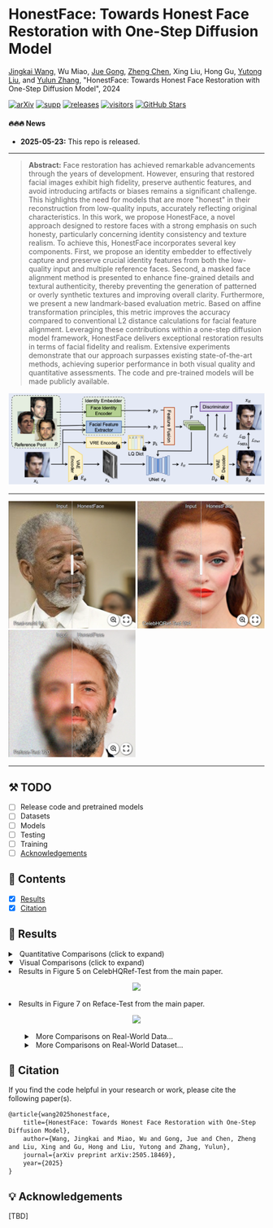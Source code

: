 # HonestFace: Towards Honest Face Restoration with One-Step Diffusion Model

[Jingkai Wang](https://github.com/jkwang28), Wu Miao, [Jue Gong](https://github.com/gobunu), [Zheng Chen](https://zhengchen1999.github.io/), Xing Liu, Hong Gu, [Yutong Liu](https://isabelleliu630.github.io/), and [Yulun Zhang](http://yulunzhang.com/), "HonestFace: Towards Honest Face Restoration with One-Step Diffusion Model", 2024

[![arXiv](https://img.shields.io/badge/Paper-arXiv-red?logo=arxiv&logoSvg)](https://arxiv.org/abs/2505.18469)
[![supp](https://img.shields.io/badge/Supplementary_material-Paper-orange.svg)](https://github.com/jkwang28/HonestFace/releases/download/v1/supp.pdf)
[![releases](https://img.shields.io/github/downloads/jkwang28/HonestFace/total.svg)](https://github.com/jkwang28/HonestFace/releases)
[![visitors](https://visitor-badge.laobi.icu/badge?page_id=jkwang28.HonestFace&right_color=violet)](https://github.com/jkwang28/HonestFace)
[![GitHub Stars](https://img.shields.io/github/stars/jkwang28/HonestFace?style=social)](https://github.com/jkwang28/HonestFace)

#### 🔥🔥🔥 News

- **2025-05-23:** This repo is released.

---

> **Abstract:** Face restoration has achieved remarkable advancements through the years of development. However, ensuring that restored facial images exhibit high fidelity, preserve authentic features, and avoid introducing artifacts or biases remains a significant challenge. This highlights the need for models that are more "honest" in their reconstruction from low-quality inputs, accurately reflecting original characteristics.
In this work, we propose HonestFace, a novel approach designed to restore faces with a strong emphasis on such honesty, particularly concerning identity consistency and texture realism. To achieve this, HonestFace incorporates several key components. First, we propose an identity embedder to effectively capture and preserve crucial identity features from both the low-quality input and multiple reference faces. Second, a masked face alignment method is presented to enhance fine-grained details and textural authenticity, thereby preventing the generation of patterned or overly synthetic textures and improving overall clarity.
Furthermore, we present a new landmark-based evaluation metric. Based on affine transformation principles, this metric improves the accuracy compared to conventional L2 distance calculations for facial feature alignment.
Leveraging these contributions within a one-step diffusion model framework, HonestFace delivers exceptional restoration results in terms of facial fidelity and realism. Extensive experiments demonstrate that our approach surpasses existing state-of-the-art methods, achieving superior performance in both visual quality and quantitative assessments. The code and pre-trained models will be made publicly available.

![](images/pipeline.png)

---

<!-- ![vis-main-top](images/vis-main-top.png) -->

[<img src="images/WechatIMG498.jpg" height="250"/>](https://imgsli.com/MzgyMDY3) [<img src="images/WechatIMG500.jpg" height="250"/>](https://imgsli.com/MzgyMDY5) [<img src="images/WechatIMG502.jpg" height="250"/>](https://imgsli.com/MzgyMDcw)

---

## ⚒️ TODO

* [ ] Release code and pretrained models
* [ ] Datasets
* [ ] Models
* [ ] Testing
* [ ] Training
* [ ] [Acknowledgements](#Acknowledgements)

## 🔗 Contents

- [x] [Results](#Results)
- [x] [Citation](#Citation) 

## <a name="results"></a>🔎 Results 

<details>
<summary>&ensp;Quantitative Comparisons (click to expand) </summary>
<li> Compared Results with reference-based methods in Table 1 from the main paper. 
<p align="center">
<img src="images/quan/ref-based.png" >
</p>
</li>
<li> Compared Results with no-reference methods in Table 2 from the main paper. 
<p align="center">
<img src="images/quan/no-ref.png" >
</p>
</li>
</details>
<details open>
<summary>&ensp;Visual Comparisons (click to expand) </summary>
<li> Results in Figure 5 on CelebHQRef-Test from the main paper.
<p align="center">
<img src="images/vis/main-celebhqref.png" >
</p>
</li>
<li> Results in Figure 7 on Reface-Test from the main paper.
<p align="center">
<img src="images/vis/main-reface.png" >
</p>
</li>
</details>
<details>
<summary style="margin-left: 2rem;">&ensp;More Comparisons on Real-World Data... </summary>
<li style="margin-left: 2rem;"> Results in Figures 1, 2 from the supplementary materials.
<p align="center">
<img src="images/vis/supp-realworld-1.png" >
</p>
<p align="center">
<img src="images/vis/supp-realworld-2.png" >
</p>
</li>
</details>
<details>
<summary style="margin-left: 2rem;">&ensp;More Comparisons on Real-World Dataset... </summary>
<li style="margin-left: 2rem;"> Results in Figures 3, 4, 5 on CelebHQRef-Test and Reface-Test from the supplementary materials.
<p align="center">
<img src="images/vis/supp-celebhqref.png" >
</p>
<p align="center">
<img src="images/vis/supp-reface-1.png" >
</p>
<p align="center">
<img src="images/vis/supp-reface-2.png" >
</p>
</li>
</details>

## <a name="citation"></a>📎 Citation

If you find the code helpful in your research or work, please cite the following paper(s).

```
@article{wang2025honestface,
    title={HonestFace: Towards Honest Face Restoration with One-Step Diffusion Model},
    author={Wang, Jingkai and Miao, Wu and Gong, Jue and Chen, Zheng and Liu, Xing and Gu, Hong and Liu, Yutong and Zhang, Yulun},
    journal={arXiv preprint arXiv:2505.18469},
    year={2025}
}
```

## <a name="acknowledgements"></a>💡 Acknowledgements

[TBD]
